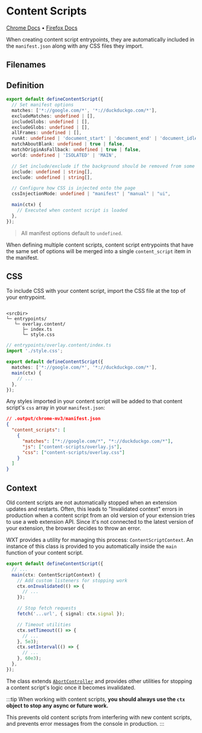 # Content Scripts

[Chrome Docs](https://developer.chrome.com/docs/extensions/mv3/content_scripts/) &bull; [Firefox Docs](https://developer.mozilla.org/en-US/docs/Mozilla/Add-ons/WebExtensions/Content_scripts)

When creating content script entrypoints, they are automatically included in the `manifest.json` along with any CSS files they import.

## Filenames

<EntrypointPatterns
  :patterns="[
    ['content.(ts|tsx)', 'content-scripts/content.js'],
    ['content/index.(ts|tsx)', 'content-scripts/content.js'],
    ['<name>.content.(ts|tsx)', 'content-scripts/<name>.js'],
    ['<name>.content/index.(ts|tsx)', 'content-scripts/<name>.js'],
  ]"
/>

## Definition

```ts
export default defineContentScript({
  // Set manifest options
  matches: ['*://google.com/*', '*://duckduckgo.com/*'],
  excludeMatches: undefined | [],
  includeGlobs: undefined | [],
  excludeGlobs: undefined | [],
  allFrames: undefined | [],
  runAt: undefined | 'document_start' | 'document_end' | 'document_idle',
  matchAboutBlank: undefined | true | false,
  matchOriginAsFallback: undefined | true | false,
  world: undefined | 'ISOLATED' | 'MAIN',

  // Set include/exclude if the background should be removed from some builds
  include: undefined | string[],
  exclude: undefined | string[],

  // Configure how CSS is injected onto the page
  cssInjectionMode: undefined | "manifest" | "manual" | "ui",

  main(ctx) {
    // Executed when content script is loaded
  },
});
```

> All manifest options default to `undefined`.

When defining multiple content scripts, content script entrypoints that have the same set of options will be merged into a single `content_script` item in the manifest.

## CSS

To include CSS with your content script, import the CSS file at the top of your entrypoint.

```

<srcDir>
└─ entrypoints/
   └─ overlay.content/
      ├─ index.ts
      └─ style.css
```

```ts
// entrypoints/overlay.content/index.ts
import './style.css';

export default defineContentScript({
  matches: ['*://google.com/*', '*://duckduckgo.com/*'],
  main(ctx) {
    // ...
  },
});
```

Any styles imported in your content script will be added to that content script's `css` array in your `manifest.json`:

```json
// .output/chrome-mv3/manifest.json
{
  "content_scripts": [
    {
      "matches": ["*://google.com/*", "*://duckduckgo.com/*"],
      "js": ["content-scripts/overlay.js"],
      "css": ["content-scripts/overlay.css"]
    }
  ]
}
```

## Context

Old content scripts are not automatically stopped when an extension updates and restarts. Often, this leads to "Invalidated context" errors in production when a content script from an old version of your extension tries to use a web extension API. Since it's not connected to the latest version of your extension, the browser decides to throw an error.

WXT provides a utility for managing this process: `ContentScriptContext`. An instance of this class is provided to you automatically inside the `main` function of your content script.

```ts
export default defineContentScript({
  // ...
  main(ctx: ContentScriptContext) {
    // Add custom listeners for stopping work
    ctx.onInvalidated(() => {
      // ...
    });

    // Stop fetch requests
    fetch('...url', { signal: ctx.signal });

    // Timeout utilities
    ctx.setTimeout(() => {
      // ...
    }, 5e3);
    ctx.setInterval(() => {
      // ...
    }, 60e3);
  },
});
```

The class extends [`AbortController`](https://developer.mozilla.org/en-US/docs/Web/API/AbortController) and provides other utilities for stopping a content script's logic once it becomes invalidated.

:::tip
When working with content scripts, **you should always use the `ctx` object to stop any async or future work.**

This prevents old content scripts from interfering with new content scripts, and prevents error messages from the console in production.
:::
